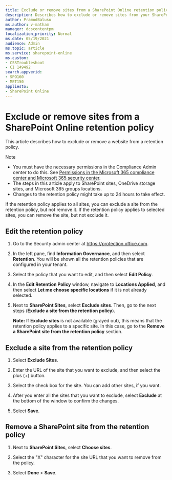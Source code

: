 ```yaml
---
title: Exclude or remove sites from a SharePoint Online retention policy
description: Describes how to exclude or remove sites from your SharePoint Online retention policy.
author: PramodBalusu
ms.author: v-matham
manager: dcscontentpm
localization_priority: Normal
ms.date: 05/19/2021
audience: Admin
ms.topic: article
ms.service: sharepoint-online
ms.custom: 
- CSSTroubleshoot
- CI 149492
search.appverid:
- SPO160
- MET150
appliesto:
- SharePoint Online
---
```


# Exclude or remove sites from a SharePoint Online retention policy

This article describes how to exclude or remove a website from a retention policy.

> [!NOTE]
> - You must have the necessary permissions in the Compliance Admin center to do this. See [Permissions in the Microsoft 365 compliance center and Microsoft 365 security center](/microsoft-365/security/office-365-security/permissions-microsoft-365-compliance-security.md).
> - The steps in this article apply to SharePoint sites, OneDrive storage sites, and Microsoft 365 groups locations.  
> - Changes to the retention policy might take up to 24 hours to take effect.  

If the retention policy applies to all sites, you can exclude a site from the retention policy, but not remove it. If the retention policy applies to selected sites, you can remove the site, but not exclude it.

## Edit the retention policy

1. Go to the Security admin center at https://protection.office.com.

1. In the left pane, find **Information Governance**, and then select **Retention**. You will be shown all the retention policies that are configured in your tenant.  

1. Select the policy that you want to edit, and then select **Edit Policy**.

1. In the **Edit Retention Policy** window, navigate to **Locations Applied**, and then select **Let me choose specific locations** if it is not already selected.

1. Next to **SharePoint Sites**, select **Exclude sites**. Then, go to the next steps (**Exclude a site from the retention policy**).

    **Note:** If **Exclude sites** is not available (grayed out), this means that the retention policy applies to a specific site. In this case, go to the **Remove a SharePoint site from the retention policy** section.

## Exclude a site from the retention policy

1. Select **Exclude Sites**.

1. Enter the URL of the site that you want to exclude, and then select the plus (+) button.

1. Select the check box for the site. You can add other sites, if you want.

1. After you enter all the sites that you want to exclude, select **Exclude** at the bottom of the window to confirm the changes.

1. Select **Save**.

## Remove a SharePoint site from the retention policy

1. Next to **SharePoint Sites**, select **Choose sites**.

1. Select the "X" character for the site URL that you want to remove from the policy.  

1. Select **Done** > **Save**.
